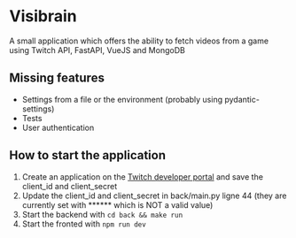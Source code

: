 # Visibrain

A small application which offers the ability to fetch videos from a game using Twitch API, FastAPI, VueJS and MongoDB

## Missing features

* Settings from a file or the environment (probably using pydantic-settings)
* Tests
* User authentication

## How to start the application

1. Create an application on the [Twitch developer portal](https://dev.twitch.tv/docs/authentication/getting-tokens-oauth/#client-credentials-grant-flow) and save the client_id and client_secret
2. Update the client_id and client_secret in back/main.py ligne 44 (they are currently set with ****** which is NOT a valid value)
3. Start the backend with `cd back && make run`
4. Start the fronted with `npm run dev`
